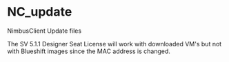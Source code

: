 # NC_update
NimbusClient Update files

The SV 5.1.1 Designer Seat License will work with downloaded VM's but not with Blueshift images since the MAC address is changed. 
